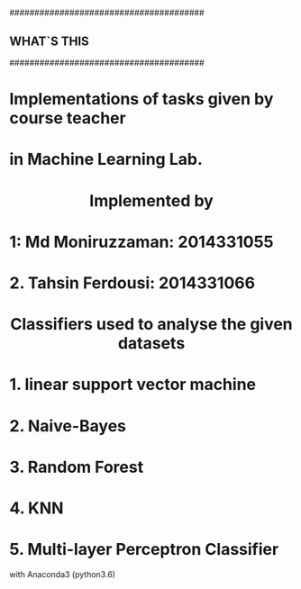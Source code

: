 # <center>

#######################################
##           WHAT`S THIS             ##
#######################################

# </center>

# Implementations of tasks given by course teacher
#   in Machine Learning Lab. 
# <center> Implemented by   </center>

#   1: Md Moniruzzaman: 2014331055

#   2. Tahsin Ferdousi: 2014331066 


# <center> Classifiers used to analyse the given datasets   </center>

#    1.  linear support vector machine

#    2. Naive-Bayes

#    3. Random Forest

#    4. KNN

#    5. Multi-layer Perceptron Classifier


with Anaconda3 (python3.6) 